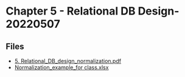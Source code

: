 # Chapter 5 - Relational DB Design-20220507

## Files

- [5. Relational_DB_design_normalization.pdf](5.%20Relational_DB_design_normalization.pdf)
- [Normalization_example_for class.xlsx](Normalization_example_for%20class.xlsx)
